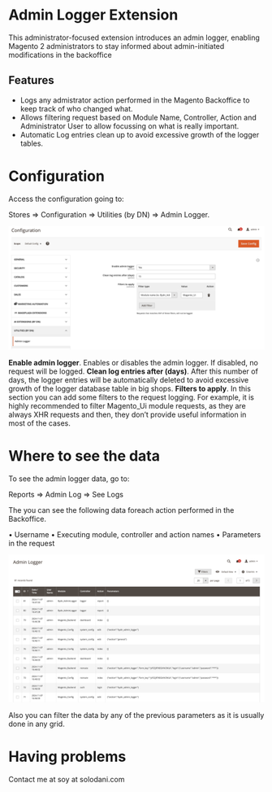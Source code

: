 # Admin Logger Extension

This administrator-focused extension introduces an admin logger, enabling Magento 2 administrators to stay informed about admin-initiated modifications in the backoffice

## Features

- Logs any admistrator action performed in the Magento Backoffice to keep track of who changed what.
- Allows filtering request based on Module Name, Controller, Action and Administrator User to allow focussing on what is really important.
- Automatic Log entries clean up to avoid excessive growth of the logger tables.

# Configuration

Access the configuration going to:

  Stores => Configuration => Utilities (by DN) => Admin Logger.

<img alt="Admin Logger Extension Config" title="Admin Logger Extension Config" src="https://github.com/danidnm/ByDN-Magento-Admin-Logger-Extension/blob/master/docs/admin-logger-configuration.png" />

**Enable admin logger**. Enables or disables the admin logger. If disabled, no request will be logged.
**Clean log entries after (days)**. After this number of days, the logger entries will be automatically deleted to avoid excessive growth of the logger database table in big shops.
**Filters to apply**. In this section you can add some filters to the request logging. For example, it is highly recommended to filter Magento_Ui module requests, as they are always XHR requests and then, they don’t provide useful information in most of the cases.

# Where to see the data

To see the admin logger data, go to:

  Reports => Admin Log => See Logs

The you can see the following data foreach action performed in the Backoffice.

•	Username 
•	Executing module, controller and action names
•	Parameters in the request

<img alt="See Admin Logger Logs" title="See Admin Logger Logs" src="https://github.com/danidnm/ByDN-Magento-Admin-Logger-Extension/blob/master/docs/admin-logger-entries.png" />

Also you can filter the data by any of the previous parameters as it is usually done in any grid.

# Having problems

Contact me at soy at solodani.com
